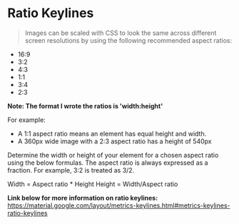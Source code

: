 
Ratio Keylines
==================

> Images can be scaled with CSS to look the same across different screen
resolutions by using the following recommended aspect ratios:

 - 16:9
 - 3:2
 - 4:3
 - 1:1
 - 3:4
 - 2:3

**Note: The format I wrote the ratios is 'width:height'**

For example:

 - A 1:1 aspect ratio means an element has equal height and width.
 - A 360px wide image with a 2:3 aspect ratio has a height of 540px

Determine the width or height of your element for a chosen aspect ratio using the below formulas. The aspect ratio is always expressed as a fraction. For example, 3:2 is treated as 3/2.


Width = Aspect ratio * Height
Height = Width/Aspect ratio


**Link below for more information on ratio keylines:**
https://material.google.com/layout/metrics-keylines.html#metrics-keylines-ratio-keylines
